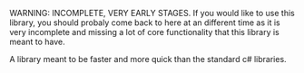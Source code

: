 
WARNING: INCOMPLETE, VERY EARLY STAGES. If you would like to use this library, you should probaly come back to here at an different time as it is very incomplete and missing a lot of core functionality that this library is meant to have.

A library meant to be faster and more quick than the standard c# libraries.
